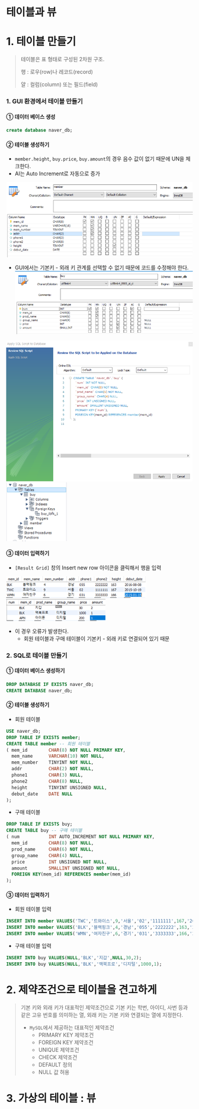 # 테이블과 뷰

# 1. 테이블 만들기

> 테이블은 표 형태로 구성된 2차원 구조. 
>
> 행 : 로우(row)나 레코드(record)
>
> 얄 : 컬럼(column) 또는 필드(field)

### 1. GUI 환경에서 테이블 만들기

#### ① 데이터 베이스 생성

```sql
create database naver_db;
```

#### ② 테이블 생성하기

- `member.height`, `buy.price`, `buy.amount`의 경우 음수 값이 없기 때문에 UN을 체크한다.
- AI는 Auto Increment로 자동으로 증가

![image-20220104135237833](markdown-images/image-20220104135237833.png)

- GUI에서는 기본키 - 외래 키 관계를 선택할 수 없기 때문에 코드를 수정해야 한다.
![image-20220104135518712](markdown-images/image-20220104135518712.png)

<img src="markdown-images/image-20220104140312212.png" alt="image-20220104140312212" style="zoom:80%;" /> <img src="markdown-images/image-20220104140340034.png" alt="image-20220104140340034" style="zoom:80%;" />

#### ③ 데이터 입력하기

- `[Result Grid]` 창의 Insert new row 아이콘을 클릭해서 행을 입력

<img src="markdown-images/image-20220104141043531.png" alt="image-20220104141043531" style="zoom:80%;" /><img src="markdown-images/image-20220104141105638.png" alt="image-20220104141105638" style="zoom:80%;" />

- 이 경우 오류가 발생한다.
  - 회원 테이블과 구매 테이블이 기본키 - 외래 키로 연결되어 있기 때문

### 2. SQL로 테이블 만들기

#### ① 데이터 베이스 생성하기

```SQL
DROP DATABASE IF EXISTS naver_db;
CREATE DATABASE naver_db;
```

#### ② 테이블 생성하기

- 회원 테이블

```SQL
USE naver_db;
DROP TABLE IF EXISTS member;
CREATE TABLE member -- 회원 테이블
( mem_id		CHAR(8) NOT NULL PRIMARY KEY,
  mem_name		VARCHAR(10) NOT NULL,
  mem_number 	TINYINT NOT NULL,
  addr			CHAR(2) NOT NULL,
  phone1		CHAR(3) NULL,
  phone2		CHAR(8) NULL,
  height		TINYINT UNSIGNED NULL,
  debut_date	DATE NULL
);
```

- 구매 테이블

```SQL
DROP TABLE IF EXISTS buy;
CREATE TABLE buy -- 구매 테이블
( num			INT AUTO_INCREMENT NOT NULL PRIMARY KEY,
  mem_id		CHAR(8) NOT NULL,
  prod_name 	CHAR(6) NOT NULL,
  group_name 	CHAR(4) NULL,
  price 		INT UNSIGNED NOT NULL,
  amount 		SMALLINT UNSIGNED NOT NULL,
  FOREIGN KEY(mem_id) REFERENCES member(mem_id)
);
```

#### ③ 데이터 입력하기

- 회원 테이블 입력

```SQL
INSERT INTO member VALUES('TWC','트와이스',9,'서울','02','1111111',167,'2015-10-19');
INSERT INTO member VALUES('BLK','블랙핑크',4,'경남','055','2222222',163,'2016-8-8');
INSERT INTO member VALUES('WMN','여자친구',6,'경기','031','3333333',166,'2015-1-15');
```

- 구매 테이블 입력

```SQL
INSERT INTO buy VALUES(NULL,'BLK','지갑',NULL,30,2);
INSERT INTO buy VALUES(NULL,'BLK','맥북프로','디지털',1000,1);
```



# 2. 제약조건으로 테이블을 견고하게

> 기본 키와 외래 키가 대표적인 제약조건으로 기본 키는 학번, 아이디, 사번 등과 같은 고유 번호를 의미하는 열, 외래 키는 기본 키와 연결되는 열에 지정한다.
>
> - `MySQL`에서 제공하는 대표적인 제약조건
>   - PRIMARY KEY 제약조건
>   - FOREIGN KEY 제약조건
>   - UNIQUE 제약조건
>   - CHECK 제약조건
>   - DEFAULT 정의
>   - NULL 값 허용

# 3. 가상의 테이블 : 뷰



